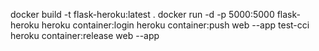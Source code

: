 docker build -t flask-heroku:latest .
docker run -d -p 5000:5000 flask-heroku
heroku container:login
heroku container:push web --app test-cci
heroku container:release web --app